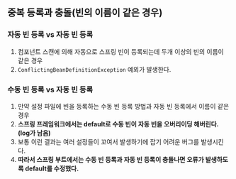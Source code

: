 ## 중복 등록과 충돌(빈의 이름이 같은 경우)  
### 자동 빈 등록 vs 자동 빈 등록 
1. 컴포넌트 스캔에 의해 자동으로 스프링 빈이 등록되는데 두개 이상의 빈의 이름이 같은 경우
2. `ConflictingBeanDefinitionException` 예외가 발생한다.

### 수동 빈 등록 vs 자동 빈 등록 
1. 만약 설정 파일에 빈을 등록하는 수동 빈 등록 방법과 자동 빈 등록에서 이름이 같은 경우 
2. **스프링 프레임워크에서는 default로 수동 빈이 자동 빈을 오버리이딩 해버린다. (log가 남음)**
3. 보통 이런 결과는 여러 설정들이 꼬여서 발생하기에 잡기 어려운 버그를 발생시킨다.
4. **따라서 스프링 부트에서는 수동 빈 등록과 자동 빈 등록이 충돌나면 오류가 발생하도록 default를 수정했다.**
